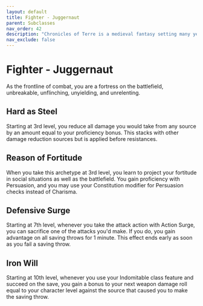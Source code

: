 ```yaml
---
layout: default
title: Fighter - Juggernaut
parent: Subclasses
nav_order: 42
description: "Chronicles of Terre is a medieval fantasy setting many years in the writing."
nav_exclude: false
---
```


# Fighter - Juggernaut

As the frontline of combat, you are a fortress on the battlefield, unbreakable, unflinching, unyielding, and unrelenting.

## Hard as Steel

Starting at 3rd level, you reduce all damage you would take from any source by an amount equal to your proficiency bonus. This stacks with other damage reduction sources but is applied before resistances.  

## Reason of Fortitude

When you take this archetype at 3rd level, you learn to project your fortitude in social situations as well as the battlefield. You gain proficiency with Persuasion, and you may use your Constitution modifier for Persuasion checks instead of Charisma.

## Defensive Surge

Starting at 7th level, whenever you take the attack action with Action Surge, you can sacrifice one of the attacks you'd make. If you do, you gain advantage on all saving throws for 1 minute. This effect ends early as soon as you fail a saving throw. 

## Iron Will

Starting at 10th level, whenever you use your Indomitable class feature and succeed on the save, you gain a bonus to your next weapon damage roll equal to your character level against the source that caused you to make the saving throw. 